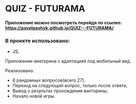 # QUIZ - FUTURAMA

#### Приложение можно посмотреть перейдя по ссылке: https://pavelpashyk.github.io/QUIZ---FUTURAMA/

### В проекте использовано:
* JS;

Приложение-викторина с адаптацией под мобильный вид.

Реализовано:
* 6 рандомных вопросов(всего 27);
* Переход на следующий вопрос, только после ответа;
* Вывод о результах прохождения викторины;
* Начало новой игры.